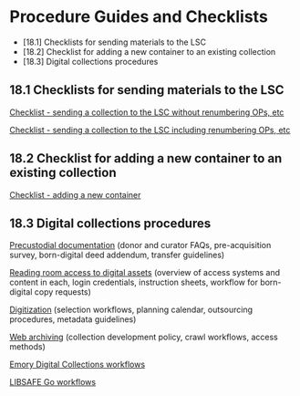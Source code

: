 # Procedure Guides and Checklists

* [18.1] Checklists for sending materials to the LSC
* [18.2] Checklist for adding a new container to an existing collection
* [18.3] Digital collections procedures


## 18.1 Checklists for sending materials to the LSC
[Checklist - sending a collection to the LSC without renumbering OPs, etc](https://emory.sharepoint.com/:b:/s/EUVRoseLibrary/EdH-9fWtQL5PmOhbSr6cMzsBoFPdp5KzK1Wb-DKUt8En8w?e=LmHgWz)

[Checklist - sending a collection to the LSC including renumbering OPs, etc](https://emory.sharepoint.com/:b:/s/EUVRoseLibrary/EbV0eWTh6_ROhdsl1f3n9RsBQ4br1XSOf-ENDOGENgS8pQ?e=5zBeHF)

## 18.2 Checklist for adding a new container to an existing collection
[Checklist - adding a new container](https://emory.sharepoint.com/:b:/s/EUVRoseLibrary/EbYiSsFPCBtKk3AH6N7Hl4IB-_RXxT7ijk3MnxEf6vsUUA?e=Mb3i6l)

## 18.3 Digital collections procedures
[Precustodial documentation](https://emory.sharepoint.com/:f:/r/sites/EUVRoseLibrary/Shared%20Documents/Acquisitions/Digital%20Archives_%20Pre-Custodial%20Documentation?csf=1&web=1&e=3kjWaR) (donor and curator FAQs, pre-acquisition survey, born-digital deed addendum, transfer guidelines)

[Reading room access to digital assets](https://emory.sharepoint.com/:f:/r/sites/EUVRoseLibrary/Shared%20Documents/Reference%20Desk%20and%20Reading%20Room/Reference%20Desk%20and%20RR%20Policies%20%26%20Procedures/Reference%20Desk%20and%20RR%20Manual/Reading%20room%20access%20to%20digital%20assets?csf=1&web=1&e=Du4ApF) (overview of access systems and content in each, login credentials, instruction sheets, workflow for born-digital copy requests)

[Digitization](https://github.com/rose-collectionservices/digital-archives/blob/master/digitization_procedures.md) (selection workflows, planning calendar, outsourcing procedures, metadata guidelines) 

[Web archiving](https://github.com/rose-collectionservices/digital-archives/blob/master/web_archives.md) (collection development policy, crawl workflows, access methods)

[Emory Digital Collections workflows](https://emorylib.atlassian.net/wiki/spaces/DLPP/overview)

[LIBSAFE Go workflows](https://emorylib.atlassian.net/wiki/spaces/LG/overview)
